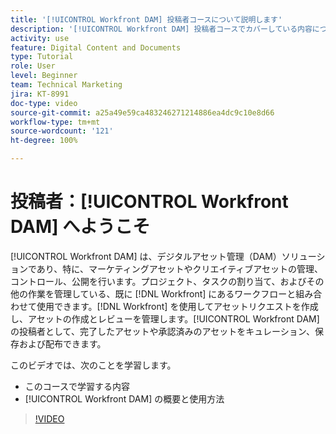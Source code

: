```yaml
---
title: '[!UICONTROL Workfront DAM] 投稿者コースについて説明します'
description: '[!UICONTROL Workfront DAM] 投稿者コースでカバーしている内容について説明します。'
activity: use
feature: Digital Content and Documents
type: Tutorial
role: User
level: Beginner
team: Technical Marketing
jira: KT-8991
doc-type: video
source-git-commit: a25a49e59ca483246271214886ea4dc9c10e8d66
workflow-type: tm+mt
source-wordcount: '121'
ht-degree: 100%

---
```


# 投稿者：[!UICONTROL Workfront DAM] へようこそ

[!UICONTROL Workfront DAM] は、デジタルアセット管理（DAM）ソリューションであり、特に、マーケティングアセットやクリエイティブアセットの管理、コントロール、公開を行います。プロジェクト、タスクの割り当て、およびその他の作業を管理している、既に [!DNL Workfront] にあるワークフローと組み合わせて使用できます。[!DNL Workfront] を使用してアセットリクエストを作成し、アセットの作成とレビューを管理します。[!UICONTROL Workfront DAM] の投稿者として、完了したアセットや承認済みのアセットをキュレーション、保存および配布できます。

このビデオでは、次のことを学習します。

* このコースで学習する内容
* [!UICONTROL Workfront DAM] の概要と使用方法

>[!VIDEO](https://video.tv.adobe.com/v/335251/?quality=12&learn=on)
